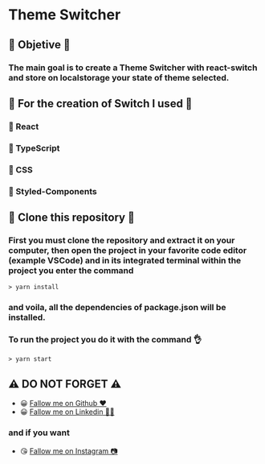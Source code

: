 # Theme Switcher

## 🏁 Objetive 🏁

### The main goal is to create a Theme Switcher with react-switch and store on localstorage your state of theme selected.

## 👷 For the creation of Switch I used 👷

### 🔧 React
### 🔧 TypeScript
### 🔧 CSS
### 🔧 Styled-Components

## 🕺 Clone this repository 🕺
### First you must clone the repository and extract it on your computer, then open the project in your favorite code editor (example VSCode) and in its integrated terminal within the project you enter the command
	> yarn install
### and voila, all the dependencies of package.json will be installed.
### To run the project you do it with the command 👌
	> yarn start

## ⚠️ DO NOT FORGET ⚠️

- 😀 [Fallow me on Github ❤️](https://github.com/LeandroGCruzP)
- 😀 [Fallow me on Linkedin 🙋‍♂️](https://www.linkedin.com/in/leandrogcruzp/)

### and if you want

- 😘 [Fallow me on Instagram 📷](https://www.instagram.com/lea_gcruz/)

